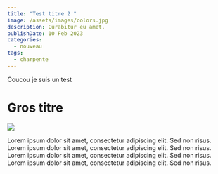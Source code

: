 ```yaml
---
title: "Test titre 2 "
image: /assets/images/colors.jpg
description: Curabitur eu amet.
publishDate: 10 Feb 2023
categories:
  - nouveau
tags:
  - charpente
---
```

Coucou je suis un test

# Gros titre

![](/assets/images/stickers.jpg)

Lorem ipsum dolor sit amet, consectetur adipiscing elit. Sed non risus. Lorem ipsum dolor sit amet, consectetur adipiscing elit. Sed non risus. Lorem ipsum dolor sit amet, consectetur adipiscing elit. Sed non risus. Lorem ipsum dolor sit amet, consectetur adipiscing elit. Sed non risus.